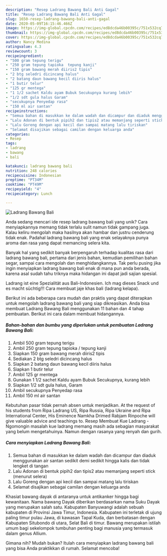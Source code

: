 ```yaml
---
description: "Resep Ladrang Bawang Bali Anti Gagal"
title: "Resep Ladrang Bawang Bali Anti Gagal"
slug: 1650-resep-ladrang-bawang-bali-anti-gagal
date: 2020-05-09T16:15:46.466Z
image: https://img-global.cpcdn.com/recipes/ed8dcda46b00395c/751x532cq70/ladrang-bawang-bali-foto-resep-utama.jpg
thumbnail: https://img-global.cpcdn.com/recipes/ed8dcda46b00395c/751x532cq70/ladrang-bawang-bali-foto-resep-utama.jpg
cover: https://img-global.cpcdn.com/recipes/ed8dcda46b00395c/751x532cq70/ladrang-bawang-bali-foto-resep-utama.jpg
author: Nancy Medina
ratingvalue: 4.3
reviewcount: 3
recipeingredient:
- "500 gram tepung terigu"
- "250 gram tepung tapioka  tepung kanji"
- "150 gram bawang merah diiris2 tipis"
- "2 btg seledri dicincang halus"
- "2 batang daun bawang kecil diiris halus"
- "1 butir telur"
- "125 gr mentega"
- "1 1/2 sachet Kaldu ayam Bubuk Secukupnya kurang lebih"
- "1/2 sdt gula halus Garam"
- "secukupnya Penyedap rasa"
- "150 ml air santan"
recipeinstructions:
- "Semua bahan di masukkan ke dalam wadah dan dicampur dan diaduk menggunakan air santan sedikit demi sedikit hingga kalis dan tidak lengket di tangan"
- "Lalu Adonan di bentuk pipih2 dan tipis2 atau memanjang seperti stick (menurut selera)"
- "Lalu Goreng dengan api kecil dan sampai matang lalu tiriskan"
- "Selamat disajikan sebagai camilan dengan keluarga anda"
categories:
- Resep
tags:
- ladrang
- bawang
- bali

katakunci: ladrang bawang bali 
nutrition: 248 calories
recipecuisine: Indonesian
preptime: "PT34M"
cooktime: "PT49M"
recipeyield: "4"
recipecategory: Lunch

---
```



![Ladrang Bawang Bali](https://img-global.cpcdn.com/recipes/ed8dcda46b00395c/751x532cq70/ladrang-bawang-bali-foto-resep-utama.jpg)

Anda sedang mencari ide resep ladrang bawang bali yang unik? Cara menyiapkannya memang tidak terlalu sulit namun tidak gampang juga. Kalau keliru mengolah maka hasilnya akan hambar dan justru cenderung tidak enak. Padahal ladrang bawang bali yang enak selayaknya punya aroma dan rasa yang dapat memancing selera kita.

Banyak hal yang sedikit banyak berpengaruh terhadap kualitas rasa dari ladrang bawang bali, pertama dari jenis bahan, kemudian pemilihan bahan segar, sampai cara mengolah dan menghidangkannya. Tak perlu pusing jika ingin menyiapkan ladrang bawang bali enak di mana pun anda berada, karena asal sudah tahu triknya maka hidangan ini dapat jadi sajian spesial.

Ladrang ist eine Spezialität aus Bali-Indonesien. Ich mag dieses Snack und es macht süchtig!!! Cara membuat jaje khas bali (ladrang kelapa).


Berikut ini ada beberapa cara mudah dan praktis yang dapat diterapkan untuk mengolah ladrang bawang bali yang siap dikreasikan. Anda bisa membuat Ladrang Bawang Bali menggunakan 11 bahan dan 4 tahap pembuatan. Berikut ini cara dalam membuat hidangannya.

<!--inarticleads1-->

##### Bahan-bahan dan bumbu yang diperlukan untuk pembuatan Ladrang Bawang Bali:

1. Ambil 500 gram tepung terigu
1. Ambil 250 gram tepung tapioka / tepung kanji
1. Siapkan 150 gram bawang merah diiris2 tipis
1. Sediakan 2 btg seledri dicincang halus
1. Siapkan 2 batang daun bawang kecil diiris halus
1. Siapkan 1 butir telur
1. Ambil 125 gr mentega
1. Gunakan 1 1/2 sachet Kaldu ayam Bubuk Secukupnya, kurang lebih
1. Siapkan 1/2 sdt gula halus, Garam
1. Ambil secukupnya Penyedap rasa
1. Ambil 150 ml air santan


Kebutuhan pasar tidak pernah absen untuk menjadikan. At the request of his students from Ripa Ladrang US, Ripa Russia, Ripa Ukraine and Ripa International Center, His Eminence Namkha Drimed Rabjam Rinpoche will give valuable advice and teachings to. Resep Membuat Kue Ladrang - Ngomongin masalah kue ladrang memang masih ada sebagian masyarakat yang belum mengetahuinya. Namun dengan rasanya yang renyah dan gurih. 

<!--inarticleads2-->

##### Cara menyiapkan Ladrang Bawang Bali:

1. Semua bahan di masukkan ke dalam wadah dan dicampur dan diaduk menggunakan air santan sedikit demi sedikit hingga kalis dan tidak lengket di tangan
1. Lalu Adonan di bentuk pipih2 dan tipis2 atau memanjang seperti stick (menurut selera)
1. Lalu Goreng dengan api kecil dan sampai matang lalu tiriskan
1. Selamat disajikan sebagai camilan dengan keluarga anda


Khasiat bawang dayak di antaranya untuk antikanker hingga bagi kewanitaan. Nama bawang Dayak diberikan berdasarkan nama Suku Dayak yang merupakan salah satu. Kabupaten Banyuwangi adalah sebuah kabupaten di Provinsi Jawa Timur, Indonesia. Kabupaten ini terletak di ujung paling timur pulau Jawa, di kawasan Tapal Kuda, dan berbatasan dengan Kabupaten Situbondo di utara, Selat Bali di timur. Bawang merupakan istilah umum bagi sekelompok tumbuhan penting bagi manusia yang termasuk dalam genus Allium. 

Gimana nih? Mudah bukan? Itulah cara menyiapkan ladrang bawang bali yang bisa Anda praktikkan di rumah. Selamat mencoba!
